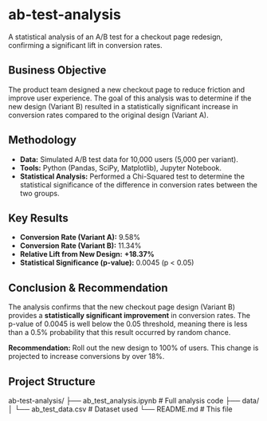 # ab-test-analysis
A statistical analysis of an A/B test for a checkout page redesign, confirming a significant lift in conversion rates.

## Business Objective
The product team designed a new checkout page to reduce friction and improve user experience. The goal of this analysis was to determine if the new design (Variant B) resulted in a statistically significant increase in conversion rates compared to the original design (Variant A).

## Methodology
- **Data:** Simulated A/B test data for 10,000 users (5,000 per variant).
- **Tools:** Python (Pandas, SciPy, Matplotlib), Jupyter Notebook.
- **Statistical Analysis:** Performed a Chi-Squared test to determine the statistical significance of the difference in conversion rates between the two groups.

## Key Results
- **Conversion Rate (Variant A):** 9.58%
- **Conversion Rate (Variant B):** 11.34%
- **Relative Lift from New Design:** **+18.37%**
- **Statistical Significance (p-value):** 0.0045 (p < 0.05)

## Conclusion & Recommendation
The analysis confirms that the new checkout page design (Variant B) provides a **statistically significant improvement** in conversion rates. The p-value of 0.0045 is well below the 0.05 threshold, meaning there is less than a 0.5% probability that this result occurred by random chance.

**Recommendation:** Roll out the new design to 100% of users. This change is projected to increase conversions by over 18%.

## Project Structure
ab-test-analysis/
├── ab_test_analysis.ipynb # Full analysis code
├── data/
│ └── ab_test_data.csv # Dataset used
└── README.md # This file
